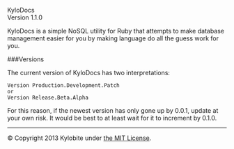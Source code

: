 KyloDocs<br>Version 1.1.0

KyloDocs is a simple NoSQL utility for Ruby that attempts to make database management easier for you by making language do all the guess work for you.


###Versions

The current version of KyloDocs has two interpretations:

```
Version Production.Development.Patch
or
Version Release.Beta.Alpha
```

For this reason, if the newest version has only gone up by 0.0.1, update at your own risk. It would be best to at least wait for it to increment by 0.1.0.
***
&copy; Copyright 2013 Kylobite under [the MIT License](LICENSE).

